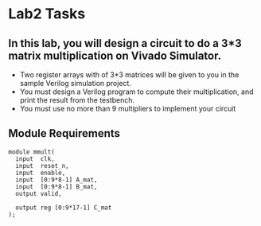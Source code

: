# Lab2 Tasks

## In this lab, you will design a circuit to do a 3*3 matrix multiplication on Vivado Simulator.
- Two register arrays with of 3*3 matrices will be given to you in the sample Verilog simulation project.
- You must design a Verilog program to compute their multiplication, and print the result from the testbench.
- You must use no more than 9 multipliers to implement your circuit

## Module Requirements
<pre><code>module mmult(
  input  clk,
  input  reset_n,
  input  enable,
  input  [0:9*8-1] A_mat,
  input  [0:9*8-1] B_mat,
  output valid,

  output reg [0:9*17-1] C_mat 
);
</code></pre>
